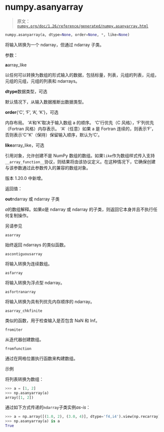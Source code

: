 # numpy.asanyarray

> 原文：[`numpy.org/doc/1.26/reference/generated/numpy.asanyarray.html`](https://numpy.org/doc/1.26/reference/generated/numpy.asanyarray.html)

```py
numpy.asanyarray(a, dtype=None, order=None, *, like=None)
```

将输入转换为一个 ndarray，但通过 ndarray 子类。

参数：

**a**array_like

以任何可以转换为数组的形式输入的数据，包括标量，列表，元组的列表，元组，元组的元组，元组的列表和 ndarrays。

**dtype**数据类型，可选

默认情况下，从输入数据推断出数据类型。

**order**{‘C’, ‘F’, ‘A’, ‘K’}，可选

内存布局。 ‘A’和‘K’取决于输入数组 a 的顺序。 ‘C’行优先（C 风格），‘F’列优先（Fortran 风格）内存表示。 ‘A’（任意）如果 a 是 Fortran 连续的，则表示‘F’，否则表示‘C’‘K’（保持）保留输入顺序，默认为‘C’。

**like**array_like，可选

引用对象，允许创建不是 NumPy 数组的数组。如果`like`作为数组样式传入支持`__array_function__`协议，则结果将由该协议定义。在这种情况下，它确保创建与该参数通过此参数传入的兼容的数组对象。

版本 1.20.0 中新增。

返回值：

**out**ndarray 或 ndarray 子类

*a*的数组解释。如果*a*是 ndarray 或 ndarray 的子类，则返回它本身并且不执行任何复制操作。

另请参见

`asarray`

始终返回 ndarrays 的类似函数。

`ascontiguousarray`

将输入转换为连续数组。

`asfarray`

将输入转换为浮点型 ndarray。

`asfortranarray`

将输入转换为具有列优先内存顺序的 ndarray。

`asarray_chkfinite`

类似的函数，用于检查输入是否包含 NaN 和 Inf。

`fromiter`

从迭代器创建数组。

`fromfunction`

通过在网格位置执行函数来构建数组。

示例

将列表转换为数组：

```py
>>> a = [1, 2]
>>> np.asanyarray(a)
array([1, 2]) 
```

通过如下方式传递的`ndarray`子类实例*as-is*：

```py
>>> a = np.array([(1.0, 2), (3.0, 4)], dtype='f4,i4').view(np.recarray)
>>> np.asanyarray(a) is a
True 
```
